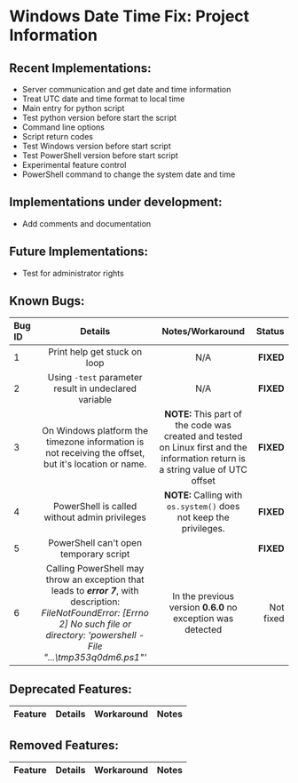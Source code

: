 # Windows Date Time Fix: Project Information

## Recent Implementations:

- Server communication and get date and time information
- Treat UTC date and time format to local time
- Main entry for python script
- Test python version before start the script
- Command line options
- Script return codes
- Test Windows version before start script
- Test PowerShell version before start script
- Experimental feature control
- PowerShell command to change the system date and time

## Implementations under development:

- Add comments and documentation

## Future Implementations:

- Test for administrator rights

## Known Bugs:

| Bug ID | Details | Notes/Workaround | Status |
| :----- | :-----: | :--------------: | -----: |
| 1 | Print help get stuck on loop | N/A | **FIXED** |
| 2 | Using `-test` parameter result in undeclared variable | N/A | **FIXED** |
| 3 | On Windows platform the timezone information is not receiving the offset, but it's location or name. | **NOTE:** This part of the code was created and tested on Linux first and the information return is a string value of UTC offset | **FIXED** |
| 4 | PowerShell is called without admin privileges | **NOTE:** Calling with `os.system()` does not keep the privileges. | **FIXED** |
| 5 | PowerShell can't open temporary script |  | **FIXED** |
| 6 | Calling PowerShell may throw an exception that leads to ***error 7***, with description: *FileNotFoundError: [Errno 2] No such file or directory: 'powershell -File "...\tmp353q0dm6.ps1"'* | In the previous version **0.6.0** no exception was detected | Not fixed |

## Deprecated Features:

| Feature | Details | Workaround | Notes |
| :------ | :-----: | :--------: | ----: |

## Removed Features:

| Feature | Details | Workaround | Notes |
| :------ | :-----: | :--------: | ----: |